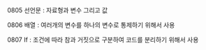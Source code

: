 0805 선언문 : 자료형과 변수 그리고 값

0806 배열 : 여러개의 변수를 하나의 변수로 통제하기 위해서 사용

0807 If : 조건에 따라 참과 거짓으로 구분하여 코드를 분리하기 위해서 사용
